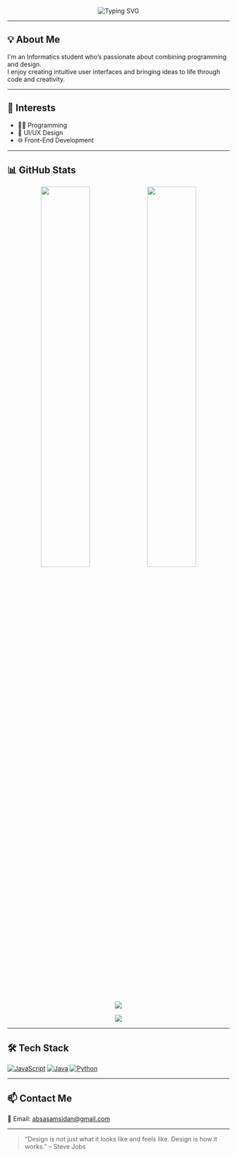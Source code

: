 <p align="center">
  <img src="https://readme-typing-svg.demolab.com?font=Fira+Code&size=30&duration=4000&pause=1000&center=true&width=500&lines=Hi+there!+I'm+Enzokulin;Informatics+Student;UI%2FUX+and+Web+Dev+Enthusiast" alt="Typing SVG" />
</p>

---

## 💡 About Me

I'm an Informatics student who’s passionate about combining programming and design.  
I enjoy creating intuitive user interfaces and bringing ideas to life through code and creativity.

---

## 🎯 Interests

- 👨‍💻 Programming  
- 🎨 UI/UX Design  
- 🌐 Front-End Development  

---

## 📊 GitHub Stats

<p align="center">
  <img src="https://github-readme-stats.vercel.app/api?username=enzw&show_icons=true&theme=gruvbox" width="47%" />
  <img src="https://github-readme-stats.vercel.app/api/top-langs/?username=ennzw&layout=compact&theme=radical" width="47%" />
</p>

<p align="center">
  <img src="https://github-profile-trophy.vercel.app/?username=enzw&theme=gruvbox&margin-w=10&no-bg=true&no-frame=true" />
</p>

<p align="center">
  <img src="https://streak-stats.demolab.com?user=enzw&theme=tokyonight&hide_border=true" />
</p>

---

## 🛠 Tech Stack

[![JavaScript](https://img.shields.io/badge/-JavaScript-F7DF1E?style=flat&logo=javascript&logoColor=black)](https://developer.mozilla.org/en-US/docs/Web/JavaScript)
[![Java](https://img.shields.io/badge/-Java-007396?style=flat&logo=java&logoColor=white)](https://developer.mozilla.org/en-US/docs/Glossary/Java)
[![Python](https://img.shields.io/badge/-Python-3776AB?style=flat&logo=python&logoColor=white)](https://developer.mozilla.org/en-US/docs/Glossary/Python)

---

## 📫 Contact Me

📧 Email: [absasamsidan@gmail.com](mailto:absasamsidan@gmail.com)

---

> “Design is not just what it looks like and feels like. Design is how it works.” – Steve Jobs
